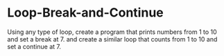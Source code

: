 # Loop-Break-and-Continue
Using any type of loop, create a program that prints numbers from 1 to 10 and set a break at 7. and create a similar loop that counts from 1 to 10 and set a continue at 7.
